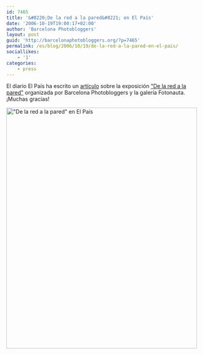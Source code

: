 ```yaml
---
id: 7465
title: '&#8220;De la red a la pared&#8221; en El País'
date: '2006-10-19T19:00:17+02:00'
author: 'Barcelona Photobloggers'
layout: post
guid: 'http://barcelonaphotobloggers.org/?p=7465'
permalink: /es/blog/2006/10/19/de-la-red-a-la-pared-en-el-pais/
sociallikes:
    - '1'
categories:
    - press
---
```


El diario El País ha escrito un <a href="http://tecnologia.elpais.com/tecnologia/2006/10/19/actualidad/1161246483_850215.html">artículo</a> sobre la exposición <a href="http://barcelonaphotobloggers.org/2006/10/16/exposicion-de-la-red-a-la-pared/">"De la red a la pared"</a> organizada por Barcelona Photobloggers y la galería Fotonauta. ¡Muchas gracias!

<a href="http://tecnologia.elpais.com/tecnologia/2006/10/19/actualidad/1161246483_850215.html"><img src="http://fransimo.info/wp-content/uploads/2006/10/elpais.jpg" alt="&quot;De la red a la pared&quot; en El País" width="500" height="631" class="alignnone size-full wp-image-7524"></a>